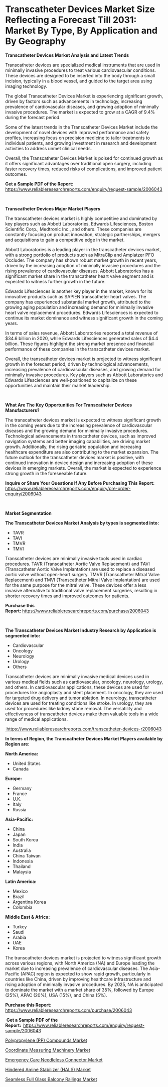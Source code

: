 <p><h1>Transcatheter Devices Market Size Reflecting a Forecast Till 2031: Market By Type, By Application and By Geography</h1></p><p><strong>Transcatheter Devices Market Analysis and Latest Trends</strong></p>
<p><p>Transcatheter devices are specialized medical instruments that are used in minimally invasive procedures to treat various cardiovascular conditions. These devices are designed to be inserted into the body through a small incision, typically in a blood vessel, and guided to the target area using imaging technology.</p><p>The global Transcatheter Devices Market is experiencing significant growth, driven by factors such as advancements in technology, increasing prevalence of cardiovascular diseases, and growing adoption of minimally invasive procedures. The market is expected to grow at a CAGR of 9.4% during the forecast period.</p><p>Some of the latest trends in the Transcatheter Devices Market include the development of novel devices with improved performance and safety profiles, increasing focus on precision medicine to tailor treatments to individual patients, and growing investment in research and development activities to address unmet clinical needs.</p><p>Overall, the Transcatheter Devices Market is poised for continued growth as it offers significant advantages over traditional open surgery, including faster recovery times, reduced risks of complications, and improved patient outcomes.</p></p>
<p><strong>Get a Sample PDF of the Report:&nbsp;</strong> <a href="https://www.reliableresearchreports.com/enquiry/request-sample/2006043">https://www.reliableresearchreports.com/enquiry/request-sample/2006043</a></p>
<p>&nbsp;</p>
<p><strong>Transcatheter Devices Major Market Players</strong></p>
<p><p>The transcatheter devices market is highly competitive and dominated by key players such as Abbott Laboratories, Edwards Lifesciences, Boston Scientific Corp., Medtronic Inc., and others. These companies are constantly focusing on product innovation, strategic partnerships, mergers and acquisitions to gain a competitive edge in the market. </p><p>Abbott Laboratories is a leading player in the transcatheter devices market, with a strong portfolio of products such as MitraClip and Amplatzer PFO Occluder. The company has shown robust market growth in recent years, driven by the increasing adoption of minimally invasive procedures and the rising prevalence of cardiovascular diseases. Abbott Laboratories has a significant market share in the transcatheter heart valve segment and is expected to witness further growth in the future.</p><p>Edwards Lifesciences is another key player in the market, known for its innovative products such as SAPIEN transcatheter heart valves. The company has experienced substantial market growth, attributed to the growing aging population and increasing demand for minimally invasive heart valve replacement procedures. Edwards Lifesciences is expected to continue its market dominance and witness significant growth in the coming years.</p><p>In terms of sales revenue, Abbott Laboratories reported a total revenue of $34.6 billion in 2020, while Edwards Lifesciences generated sales of $4.4 billion. These figures highlight the strong market presence and financial performance of these companies in the transcatheter devices market.</p><p>Overall, the transcatheter devices market is projected to witness significant growth in the forecast period, driven by technological advancements, increasing prevalence of cardiovascular diseases, and growing demand for minimally invasive procedures. Key players such as Abbott Laboratories and Edwards Lifesciences are well-positioned to capitalize on these opportunities and maintain their market leadership.</p></p>
<p>&nbsp;</p>
<p><strong>What Are The Key Opportunities For Transcatheter Devices Manufacturers?</strong></p>
<p><p>The transcatheter devices market is expected to witness significant growth in the coming years due to the increasing prevalence of cardiovascular diseases and the growing demand for minimally invasive procedures. Technological advancements in transcatheter devices, such as improved navigation systems and better imaging capabilities, are driving market growth. Additionally, the rising geriatric population and increasing healthcare expenditure are also contributing to the market expansion. The future outlook for the transcatheter devices market is positive, with continued innovation in device design and increasing adoption of these devices in emerging markets. Overall, the market is expected to experience strong growth in the foreseeable future.</p></p>
<p><strong>Inquire or Share Your Questions If Any Before Purchasing This Report:</strong> <a href="https://www.reliableresearchreports.com/enquiry/pre-order-enquiry/2006043">https://www.reliableresearchreports.com/enquiry/pre-order-enquiry/2006043</a></p>
<p>&nbsp;</p>
<p><strong>Market Segmentation</strong></p>
<p><strong>The Transcatheter Devices Market Analysis by types is segmented into:</strong></p>
<p><ul><li>TAVR</li><li>TAVI</li><li>TMVR</li><li>TMVI</li></ul></p>
<p><p>Transcatheter devices are minimally invasive tools used in cardiac procedures. TAVR (Transcatheter Aortic Valve Replacement) and TAVI (Transcatheter Aortic Valve Implantation) are used to replace a diseased aortic valve without open-heart surgery. TMVR (Transcatheter Mitral Valve Replacement) and TMVI (Transcatheter Mitral Valve Implantation) are used for the same purpose for the mitral valve. These devices offer a less invasive alternative to traditional valve replacement surgeries, resulting in shorter recovery times and improved outcomes for patients.</p></p>
<p><strong>Purchase this Report:&nbsp;</strong><a href="https://www.reliableresearchreports.com/purchase/2006043">https://www.reliableresearchreports.com/purchase/2006043</a></p>
<p>&nbsp;</p>
<p><strong>The Transcatheter Devices Market Industry Research by Application is segmented into:</strong></p>
<p><ul><li>Cardiovascular</li><li>Oncology</li><li>Neurology</li><li>Urology</li><li>Others</li></ul></p>
<p><p>Transcatheter devices are minimally invasive medical devices used in various medical fields such as cardiovascular, oncology, neurology, urology, and others. In cardiovascular applications, these devices are used for procedures like angioplasty and stent placement. In oncology, they are used for targeted drug delivery and tumor ablation. In neurology, transcatheter devices are used for treating conditions like stroke. In urology, they are used for procedures like kidney stone removal. The versatility and effectiveness of transcatheter devices make them valuable tools in a wide range of medical applications.</p></p>
<p><a href="https://www.reliableresearchreports.com/transcatheter-devices-r2006043">&nbsp;https://www.reliableresearchreports.com/transcatheter-devices-r2006043</a></p>
<p><strong>In terms of Region, the Transcatheter Devices Market Players available by Region are:</strong></p>
<p>
    <p> <strong> North America: </strong>
        <ul>
            <li>United States</li>
            <li>Canada</li>
        </ul>
        </p> 
    <p> <strong> Europe: </strong>
        <ul>
            <li>Germany</li>
            <li>France</li>
            <li>U.K.</li>
            <li>Italy</li>
            <li>Russia</li>
        </ul>
        </p> 
    <p> <strong> Asia-Pacific: </strong>
        <ul>
            <li>China</li>
            <li>Japan</li>
            <li>South Korea</li>
            <li>India</li>
            <li>Australia</li>
            <li>China Taiwan</li>
            <li>Indonesia</li>
            <li>Thailand</li>
            <li>Malaysia</li>
        </ul>
        </p> 
    <p> <strong> Latin America: </strong>
        <ul>
            <li>Mexico</li>
            <li>Brazil</li>
            <li>Argentina Korea</li>
            <li>Colombia</li>
        </ul>
        </p> 
    <p> <strong> Middle East & Africa: </strong>
        <ul>
            <li>Turkey</li>
            <li>Saudi</li>
            <li>Arabia</li>
            <li>UAE</li>
            <li>Korea</li>
        </ul>
    </p>
    </p>
<p><p>The transcatheter devices market is projected to witness significant growth across various regions, with North America (NA) and Europe leading the market due to increasing prevalence of cardiovascular diseases. The Asia-Pacific (APAC) region is expected to show rapid growth, particularly in countries like China, driven by improving healthcare infrastructure and rising adoption of minimally invasive procedures. By 2025, NA is anticipated to dominate the market with a market share of 35%, followed by Europe (25%), APAC (20%), USA (15%), and China (5%).</p></p>
<p><strong>Purchase this Report: </strong><a href="https://www.reliableresearchreports.com/purchase/2006043">https://www.reliableresearchreports.com/purchase/2006043</a></p>
<p>&nbsp;<strong>Get a Sample PDF of the Report:&nbsp;&nbsp;</strong><a href="https://www.reliableresearchreports.com/enquiry/request-sample/2006043">https://www.reliableresearchreports.com/enquiry/request-sample/2006043</a></p>
<p><strong></strong></p>
<p><p><a href="https://issuu.com/reportprime-2/docs/polypropylene-pp-compounds-market-size-2030.pptx">Polypropylene (PP) Compounds Market</a></p><p><a href="https://view.publitas.com/reportprime-1/coordinate-measuring-machinery-market-focuses-on-market-share-size-and-projected-forecast-till-2031/">Coordinate Measuring Machinery Market</a></p><p><a href="https://github.com/mancsybtousav/Market-Research-Report-List-2/blob/main/emergency-care-needleless-connector-market.md">Emergency Care Needleless Connector Market</a></p><p><a href="https://issuu.com/reportprime-2/docs/hindered-amine-stabilizer-hals-market-size-2030.pp">Hindered Amine Stabilizer (HALS) Market</a></p><p><a href="https://crocus-run-b5a.notion.site/Seamless-Full-Glass-Balcony-Railings-Market-Insight-Market-Trends-Growth-Forecasted-from-2024-TO--f7fec73333ef4d78b8272285cd678783">Seamless Full Glass Balcony Railings Market</a></p></p>
